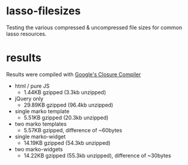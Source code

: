# lasso-filesizes
Testing the various compressed &amp; uncompressed file sizes for common lasso resources.

# results

Results were compiled with [Google's Closure Compiler](https://closure-compiler.appspot.com/home)

- html / pure JS
  - 1.44KB gzipped (3.3kb unzipped)
- jQuery only
  - 29.89KB gzipped (96.4kb unzipped)
- single marko template
  - 5.51KB gzipped (20.3kb unzipped)
- two marko templates
  - 5.57KB gzipped, difference of ~60bytes
- single marko-widget
  - 14.19KB gzipped (54.3kb unzipped)
- two marko-widgets
  - 14.22KB gzipped (55.3kb unzipped), difference of ~30bytes
